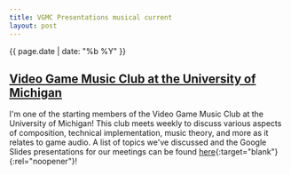 ```yaml
---
title: VGMC Presentations musical current
layout: post
---
```

{{ page.date | date: "%b %Y" }}
## [Video Game Music Club at the University of Michigan ]({{page.url}})

I'm one of the starting members of the Video Game Music Club at the University of Michigan! This club meets weekly to discuss various aspects of composition, technical implementation, music theory, and more as it relates to game audio. A list of topics we've discussed and the Google Slides presentations for our meetings can be found [here](https://drive.google.com/drive/folders/1t2b7p8IR2xdU7_cBaSIov0nOPkppg2VA?usp=sharing){:target="blank"}{:rel="noopener"}!
